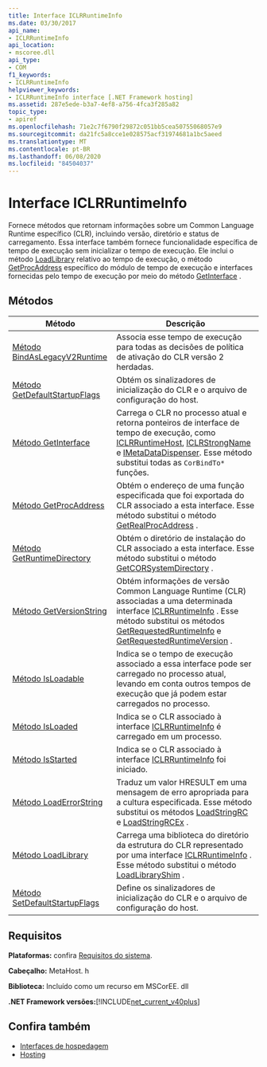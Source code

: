 ```yaml
---
title: Interface ICLRRuntimeInfo
ms.date: 03/30/2017
api_name:
- ICLRRuntimeInfo
api_location:
- mscoree.dll
api_type:
- COM
f1_keywords:
- ICLRRuntimeInfo
helpviewer_keywords:
- ICLRRuntimeInfo interface [.NET Framework hosting]
ms.assetid: 287e5ede-b3a7-4ef8-a756-4fca3f285a82
topic_type:
- apiref
ms.openlocfilehash: 71e2c7f6790f29872c051bb5cea50755068057e9
ms.sourcegitcommit: da21fc5a8cce1e028575acf31974681a1bc5aeed
ms.translationtype: MT
ms.contentlocale: pt-BR
ms.lasthandoff: 06/08/2020
ms.locfileid: "84504037"
---
```

# <a name="iclrruntimeinfo-interface"></a>Interface ICLRRuntimeInfo
Fornece métodos que retornam informações sobre um Common Language Runtime específico (CLR), incluindo versão, diretório e status de carregamento. Essa interface também fornece funcionalidade específica de tempo de execução sem inicializar o tempo de execução. Ele inclui o método [LoadLibrary](iclrruntimeinfo-loadlibrary-method.md) relativo ao tempo de execução, o método [GetProcAddress](iclrruntimeinfo-getprocaddress-method.md) específico do módulo de tempo de execução e interfaces fornecidas pelo tempo de execução por meio do método [GetInterface](iclrruntimeinfo-getinterface-method.md) .  
  
## <a name="methods"></a>Métodos  
  
|Método|Descrição|  
|------------|-----------------|  
|[Método BindAsLegacyV2Runtime](iclrruntimeinfo-bindaslegacyv2runtime-method.md)|Associa esse tempo de execução para todas as decisões de política de ativação do CLR versão 2 herdadas.|  
|[Método GetDefaultStartupFlags](iclrruntimeinfo-getdefaultstartupflags-method.md)|Obtém os sinalizadores de inicialização do CLR e o arquivo de configuração do host.|  
|[Método GetInterface](iclrruntimeinfo-getinterface-method.md)|Carrega o CLR no processo atual e retorna ponteiros de interface de tempo de execução, como [ICLRRuntimeHost](iclrruntimehost-interface.md), [ICLRStrongName](iclrstrongname-interface.md) e [IMetaDataDispenser](../metadata/imetadatadispenser-interface.md). Esse método substitui todas as `CorBindTo*` funções.|  
|[Método GetProcAddress](iclrruntimeinfo-getprocaddress-method.md)|Obtém o endereço de uma função especificada que foi exportada do CLR associado a esta interface. Esse método substitui o método [GetRealProcAddress](getrealprocaddress-function.md) .|  
|[Método GetRuntimeDirectory](iclrruntimeinfo-getruntimedirectory-method.md)|Obtém o diretório de instalação do CLR associado a esta interface. Esse método substitui o método [GetCORSystemDirectory](getcorsystemdirectory-function.md) .|  
|[Método GetVersionString](iclrruntimeinfo-getversionstring-method.md)|Obtém informações de versão Common Language Runtime (CLR) associadas a uma determinada interface [ICLRRuntimeInfo](iclrruntimeinfo-interface.md) . Esse método substitui os métodos [GetRequestedRuntimeInfo](getrequestedruntimeinfo-function.md) e [GetRequestedRuntimeVersion](getrequestedruntimeversion-function.md) .|  
|[Método IsLoadable](iclrruntimeinfo-isloadable-method.md)|Indica se o tempo de execução associado a essa interface pode ser carregado no processo atual, levando em conta outros tempos de execução que já podem estar carregados no processo.|  
|[Método IsLoaded](iclrruntimeinfo-isloaded-method.md)|Indica se o CLR associado à interface [ICLRRuntimeInfo](iclrruntimeinfo-interface.md) é carregado em um processo.|  
|[Método IsStarted](iclrruntimeinfo-isstarted-method.md)|Indica se o CLR associado à interface [ICLRRuntimeInfo](iclrruntimeinfo-interface.md) foi iniciado.|  
|[Método LoadErrorString](iclrruntimeinfo-loaderrorstring-method.md)|Traduz um valor HRESULT em uma mensagem de erro apropriada para a cultura especificada. Esse método substitui os métodos [LoadStringRC](loadstringrc-function.md) e [LoadStringRCEx](loadstringrcex-function.md) .|  
|[Método LoadLibrary](iclrruntimeinfo-loadlibrary-method.md)|Carrega uma biblioteca do diretório da estrutura do CLR representado por uma interface [ICLRRuntimeInfo](iclrruntimeinfo-interface.md) . Esse método substitui o método [LoadLibraryShim](loadlibraryshim-function.md) .|  
|[Método SetDefaultStartupFlags](iclrruntimeinfo-setdefaultstartupflags-method.md)|Define os sinalizadores de inicialização do CLR e o arquivo de configuração do host.|  
  
## <a name="requirements"></a>Requisitos  
 **Plataformas:** confira [Requisitos do sistema](../../get-started/system-requirements.md).  
  
 **Cabeçalho:** MetaHost. h  
  
 **Biblioteca:** Incluído como um recurso em MSCorEE. dll  
  
 **.NET Framework versões:**[!INCLUDE[net_current_v40plus](../../../../includes/net-current-v40plus-md.md)]  
  
## <a name="see-also"></a>Confira também

- [Interfaces de hospedagem](hosting-interfaces.md)
- [Hosting](index.md)
